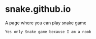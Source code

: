# snake.github.io
A page where you can play snake game 
```
Yes only Snake game because I am a noob
```
